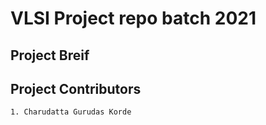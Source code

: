 # VLSI Project repo batch 2021

## Project Breif

## Project Contributors
	1. Charudatta Gurudas Korde
